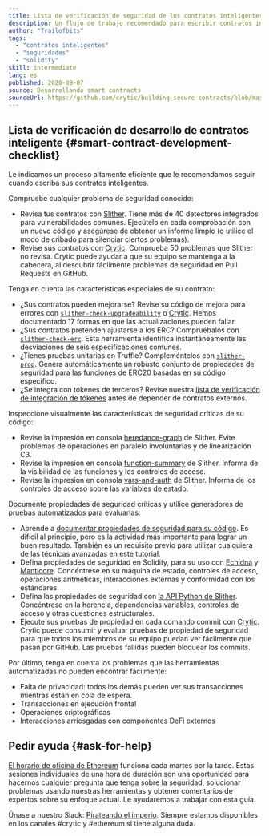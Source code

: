 ```yaml
---
title: Lista de verificación de seguridad de los contratos inteligentes
description: Un flujo de trabajo recomendado para escribir contratos inteligentes seguros
author: "Trailofbits"
tags:
  - "contratos inteligentes"
  - "seguridades"
  - "solidity"
skill: intermediate
lang: es
published: 2020-09-07
source: Desarrollando smart contracts
sourceUrl: https://github.com/crytic/building-secure-contracts/blob/master/development-guidelines/workflow.md
---
```


## Lista de verificación de desarrollo de contratos inteligente {#smart-contract-development-checklist}

Le indicamos un proceso altamente eficiente que le recomendamos seguir cuando escriba sus contratos inteligentes.

Compruebe cualquier problema de seguridad conocido:

- Revisa tus contratos con [Slither](https://github.com/crytic/slither). Tiene más de 40 detectores integrados para vulnerabilidades comunes. Ejecútelo en cada comprobación con un nuevo código y asegúrese de obtener un informe limpio (o utilice el modo de cribado para silenciar ciertos problemas).
- Revise sus contratos con [Crytic](https://crytic.io/). Comprueba 50 problemas que Slither no revisa. Crytic puede ayudar a que su equipo se mantenga a la cabecera, al descubrir fácilmente problemas de seguridad en Pull Requests en GitHub.

Tenga en cuenta las características especiales de su contrato:

- ¿Sus contratos pueden mejorarse? Revise su código de mejora para errores con [`slither-check-upgradeability`](https://github.com/crytic/slither/wiki/Upgradeability-Checks) o [Crytic](https://blog.trailofbits.com/2020/06/12/upgradeable-contracts-made-safer-with-crytic/). Hemos documentado 17 formas en que las actualizaciones pueden fallar.
- ¿Sus contratos pretenden ajustarse a los ERC? Compruébalos con [`slither-check-erc`](https://github.com/crytic/slither/wiki/ERC-Conformance). Esta herramienta identifica instantáneamente las desviaciones de seis especificaciones comunes.
- ¿Tienes pruebas unitarias en Truffle? Compleméntelos con [`slither-prop`](https://github.com/crytic/slither/wiki/Property-generation). Genera automáticamente un robusto conjunto de propiedades de seguridad para las funciones de ERC20 basadas en su código específico.
- ¿Se integra con tókenes de terceros? Revise nuestra [lista de verificación de integración de tókenes](/developers/tutorials/token-integration-checklist/) antes de depender de contratos externos.

Inspeccione visualmente las características de seguridad críticas de su código:

- Revise la impresión en consola [heredance-graph](https://github.com/trailofbits/slither/wiki/Printer-documentation#inheritance-graph) de Slither. Evite problemas de operaciones en paralelo involuntarias y de linearización C3.
- Revise la impresion en consola [function-summary](https://github.com/trailofbits/slither/wiki/Printer-documentation#function-summary) de Slither. Informa de la visibilidad de las funciones y los controles de acceso.
- Revise la impresion en consola [vars-and-auth](https://github.com/trailofbits/slither/wiki/Printer-documentation#variables-written-and-authorization) de Slither. Informa de los controles de acceso sobre las variables de estado.

Documente propiedades de seguridad críticas y utilice generadores de pruebas automatizados para evaluarlas:

- Aprende a [documentar propiedades de seguridad para su código](/developers/tutorials/guide-to-smart-contract-security-tools/). Es difícil al principio, pero es la actividad más importante para lograr un buen resultado. También es un requisito previo para utilizar cualquiera de las técnicas avanzadas en este tutorial.
- Defina propiedades de seguridad en Solidity, para su uso con [Echidna](https://github.com/crytic/echidna) y [Manticore](https://manticore.readthedocs.io/en/latest/verifier.html). Concéntrese en su máquina de estado, controles de acceso, operaciones aritméticas, interacciones externas y conformidad con los estándares.
- Defina las propiedades de seguridad con [la API Python de Slither](/developers/tutorials/how-to-use-slither-to-find-smart-contract-bugs/). Concéntrese en la herencia, dependencias variables, controles de acceso y otras cuestiones estructurales.
- Ejecute sus pruebas de propiedad en cada comando commit con [Crytic](https://crytic.io). Crytic puede consumir y evaluar pruebas de propiedad de seguridad para que todos los miembros de su equipo puedan ver fácilmente que pasan por GitHub. Las pruebas fallidas pueden bloquear los commits.

Por último, tenga en cuenta los problemas que las herramientas automatizadas no pueden encontrar fácilmente:

- Falta de privacidad: todos los demás pueden ver sus transacciones mientras están en cola de espera.
- Transacciones en ejecución frontal
- Operaciones criptográficas
- Interacciones arriesgadas con componentes DeFi externos

## Pedir ayuda {#ask-for-help}

[El horario de oficina de Ethereum](https://calendly.com/dan-trailofbits/ethereum-office-hours) funciona cada martes por la tarde. Estas sesiones individuales de una hora de duración son una oportunidad para hacernos cualquier pregunta que tenga sobre la seguridad, solucionar problemas usando nuestras herramientas y obtener comentarios de expertos sobre su enfoque actual. Le ayudaremos a trabajar con esta guía.

Únase a nuestro Slack: [Pirateando el imperio](https://join.slack.com/t/empirehacking/shared_invite/zt-h97bbrj8-1jwuiU33nnzg67JcvIciUw). Siempre estamos disponibles en los canales #crytic y #ethereum si tiene alguna duda.
